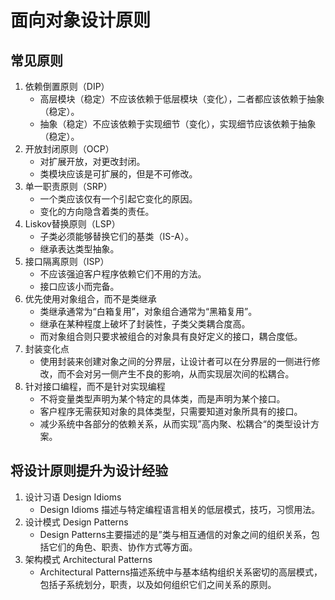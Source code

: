 # 面向对象设计原则

## 常见原则

1. 依赖倒置原则（DIP）
   * 高层模块（稳定）不应该依赖于低层模块（变化），二者都应该依赖于抽象（稳定）。
   * 抽象（稳定）不应该依赖于实现细节（变化），实现细节应该依赖于抽象（稳定）。
2. 开放封闭原则（OCP）
   * 对扩展开放，对更改封闭。
   * 类模块应该是可扩展的，但是不可修改。
3. 单一职责原则（SRP）
   * 一个类应该仅有一个引起它变化的原因。
   * 变化的方向隐含着类的责任。
4. Liskov替换原则（LSP）
   * 子类必须能够替换它们的基类（IS-A）。
   * 继承表达类型抽象。
5. 接口隔离原则（ISP）
   * 不应该强迫客户程序依赖它们不用的方法。
   * 接口应该小而完备。
6. 优先使用对象组合，而不是类继承
   * 类继承通常为“白箱复用”，对象组合通常为“黑箱复用”。
   * 继承在某种程度上破坏了封装性，子类父类耦合度高。
   * 而对象组合则只要求被组合的对象具有良好定义的接口，耦合度低。 
7. 封装变化点
   * 使用封装来创建对象之间的分界层，让设计者可以在分界层的一侧进行修改，而不会对另一侧产生不良的影响，从而实现层次间的松耦合。
8. 针对接口编程，而不是针对实现编程
   * 不将变量类型声明为某个特定的具体类，而是声明为某个接口。
   * 客户程序无需获知对象的具体类型，只需要知道对象所具有的接口。
   * 减少系统中各部分的依赖关系，从而实现”高内聚、松耦合“的类型设计方案。

## 将设计原则提升为设计经验

1. 设计习语 Design Idioms
   * Design Idioms 描述与特定编程语言相关的低层模式，技巧，习惯用法。
2. 设计模式 Design Patterns
   * Design Patterns主要描述的是”类与相互通信的对象之间的组织关系，包括它们的角色、职责、协作方式等方面。
3. 架构模式 Architectural Patterns
   * Architectural Patterns描述系统中与基本结构组织关系密切的高层模式，包括子系统划分，职责，以及如何组织它们之间关系的原则。





